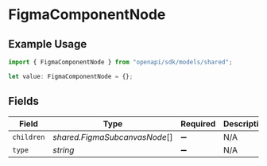 # FigmaComponentNode

## Example Usage

```typescript
import { FigmaComponentNode } from "openapi/sdk/models/shared";

let value: FigmaComponentNode = {};
```

## Fields

| Field                         | Type                          | Required                      | Description                   |
| ----------------------------- | ----------------------------- | ----------------------------- | ----------------------------- |
| `children`                    | *shared.FigmaSubcanvasNode*[] | :heavy_minus_sign:            | N/A                           |
| `type`                        | *string*                      | :heavy_minus_sign:            | N/A                           |